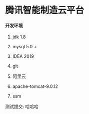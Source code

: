 # 腾讯智能制造云平台

#### 开发环境

1. jdk 1.8

2. mysql 5.0 +

3. IDEA 2019

4. git

5. 阿里云

6. apache-tomcat-9.0.12

7. ssm

测试提交: 哈哈哈